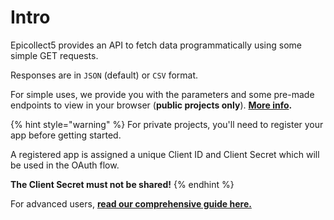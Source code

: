 # Intro

Epicollect5 provides an API to fetch data programmatically using some simple GET requests.

Responses are in `JSON` (default) or `CSV` format.

For simple uses, we provide you with the parameters and some pre-made endpoints to view in your browser (**public projects only**). [**More info**](api.md)**.**

{% hint style="warning" %}
For private projects, you'll need to register your app before getting started.&#x20;

A registered app is assigned a unique Client ID and Client Secret which will be used in the OAuth flow.&#x20;

**The Client Secret must not be shared!**
{% endhint %}

For advanced users, [**read our comprehensive guide here.**](https://developers.epicollect.net/)
